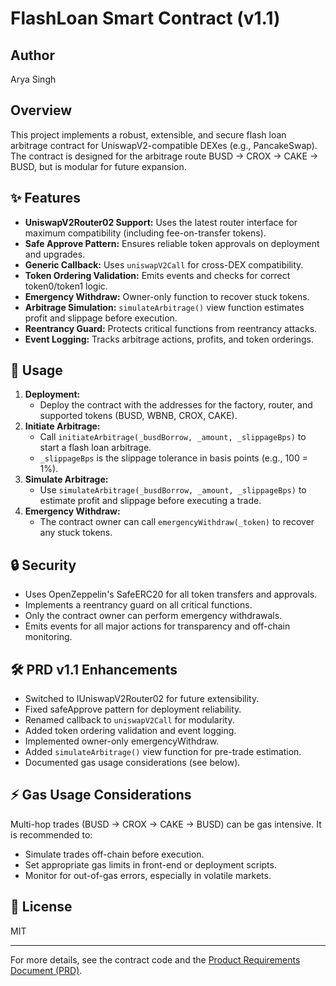 # FlashLoan Smart Contract (v1.1)

## Author
Arya Singh

## Overview
This project implements a robust, extensible, and secure flash loan arbitrage contract for UniswapV2-compatible DEXes (e.g., PancakeSwap). The contract is designed for the arbitrage route BUSD → CROX → CAKE → BUSD, but is modular for future expansion.

## ✨ Features
- **UniswapV2Router02 Support:** Uses the latest router interface for maximum compatibility (including fee-on-transfer tokens).
- **Safe Approve Pattern:** Ensures reliable token approvals on deployment and upgrades.
- **Generic Callback:** Uses `uniswapV2Call` for cross-DEX compatibility.
- **Token Ordering Validation:** Emits events and checks for correct token0/token1 logic.
- **Emergency Withdraw:** Owner-only function to recover stuck tokens.
- **Arbitrage Simulation:** `simulateArbitrage()` view function estimates profit and slippage before execution.
- **Reentrancy Guard:** Protects critical functions from reentrancy attacks.
- **Event Logging:** Tracks arbitrage actions, profits, and token orderings.

## 🚀 Usage
1. **Deployment:**
   - Deploy the contract with the addresses for the factory, router, and supported tokens (BUSD, WBNB, CROX, CAKE).
2. **Initiate Arbitrage:**
   - Call `initiateArbitrage(_busdBorrow, _amount, _slippageBps)` to start a flash loan arbitrage.
   - `_slippageBps` is the slippage tolerance in basis points (e.g., 100 = 1%).
3. **Simulate Arbitrage:**
   - Use `simulateArbitrage(_busdBorrow, _amount, _slippageBps)` to estimate profit and slippage before executing a trade.
4. **Emergency Withdraw:**
   - The contract owner can call `emergencyWithdraw(_token)` to recover any stuck tokens.

## 🔒 Security
- Uses OpenZeppelin's SafeERC20 for all token transfers and approvals.
- Implements a reentrancy guard on all critical functions.
- Only the contract owner can perform emergency withdrawals.
- Emits events for all major actions for transparency and off-chain monitoring.

## 🛠️ PRD v1.1 Enhancements
- Switched to IUniswapV2Router02 for future extensibility.
- Fixed safeApprove pattern for deployment reliability.
- Renamed callback to `uniswapV2Call` for modularity.
- Added token ordering validation and event logging.
- Implemented owner-only emergencyWithdraw.
- Added `simulateArbitrage()` view function for pre-trade estimation.
- Documented gas usage considerations (see below).

## ⚡ Gas Usage Considerations
Multi-hop trades (BUSD → CROX → CAKE → BUSD) can be gas intensive. It is recommended to:
- Simulate trades off-chain before execution.
- Set appropriate gas limits in front-end or deployment scripts.
- Monitor for out-of-gas errors, especially in volatile markets.

## 📄 License
MIT

---

For more details, see the contract code and the [Product Requirements Document (PRD)](./contracts/Flashloan.sol#L1).
